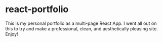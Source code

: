 # react-portfolio
This is my personal portfolio as a multi-page React App. I went all out on this to try and make a professional, clean, and aesthetically pleasing site. Enjoy!
